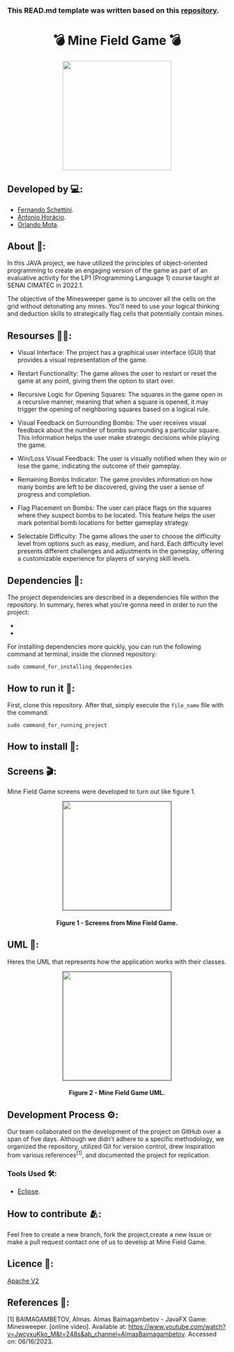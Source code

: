 ### This READ.md template was written based on this [repository](https://github.com/FernandoSchett/github_readme_template).

<h1 align="center">💣 Mine Field Game 💣</h1>

<div align="center">
	<a href="link_for_webite">
	<img height = "250em" src = "https://github.com/orlandomotapires/mine_field/assets/80331486/cee65f8d-40bd-4fe5-92a4-ed43ed3ce189" />
    </a>
</div>

## Developed by 💻:
- [Fernando Schettini](https://github.com/FernandoSchett).
- [Antonio Horácio](https://github.com/AntonioHoracio77).
- [Orlando Mota](https://github.com/orlandomotapires).

## About 🤔:

In this JAVA project, we have utilized the principles of object-oriented programming to create an engaging version of the game as part of an evaluative activity for the LP1 (Programming Language 1) course taught at SENAI CIMATEC in 2022.1.

The objective of the Minesweeper game is to uncover all the cells on the grid without detonating any mines. You'll need to use your logical thinking and deduction skills to strategically flag cells that potentially contain mines.

## Resourses 🧑‍🔬:

- Visual Interface: The project has a graphical user interface (GUI) that provides a visual representation of the game.

- Restart Functionality: The game allows the user to restart or reset the game at any point, giving them the option to start over.

- Recursive Logic for Opening Squares: The squares in the game open in a recursive manner, meaning that when a square is opened, it may trigger the opening of neighboring squares based on a logical rule.

- Visual Feedback on Surrounding Bombs: The user receives visual feedback about the number of bombs surrounding a particular square. This information helps the user make strategic decisions while playing the game.

- Win/Loss Visual Feedback: The user is visually notified when they win or lose the game, indicating the outcome of their gameplay.

- Remaining Bombs Indicator: The game provides information on how many bombs are left to be discovered, giving the user a sense of progress and completion.

- Flag Placement on Bombs: The user can place flags on the squares where they suspect bombs to be located. This feature helps the user mark potential bomb locations for better gameplay strategy.

- Selectable Difficulty: The game allows the user to choose the difficulty level from options such as easy, medium, and hard. Each difficulty level presents different challenges and adjustments in the gameplay, offering a customizable experience for players of varying skill levels.

## Dependencies 🚚:

The project dependencies are described in a dependencies file within the repository. In summary, heres what you're gonna need in order to run the project:

- 
- 

For installing dependencies more quickly, you can run the following command at terminal, inside the clonned repository:

    sudo command_for_installing_deppendecies

## How to run it 🏃:

First, clone this repository. After that, simply execute the ```file_name``` file with the command:

    sudo command_for_running_project

## How to install 🔬:

## Screens 🎬:

Mine Field Game screens were developed to turn out like figure 1.

<div align="center">
	<a href="">
	<img height = "250em" src = "" />
    </a>
</div>
<h4 align="center">Figure 1 - Screens from Mine Field Game.</h4>

## UML‍ 💬:

Heres the UML that represents how the application works with their classes.

<div align="center">
	<a href="">
	<img height = "250em" src = "" />
    </a>
</div>
<h4 align="center">Figure 2 - Mine Field Game UML.</h4>

## Development Process ⚙️:

Our team collaborated on the development of the project on GitHub over a span of five days. Although we didn't adhere to a specific methodology, we organized the repository, utilized Git for version control, drew inspiration from various references<sup>[1]</sup>, and documented the project for replication.

### Tools Used 🛠️: 

- [Eclipse](https://www.eclipse.org/downloads/).

## How to contribute 🫂:

Feel free to create a new branch, fork the project,create a new Issue or make a pull request contact one of us to develop at Mine Field Game.

## Licence 📜:

[Apache V2](https://choosealicense.com/licenses/apache-2.0/)

## References 📙:
	
[1] BAIMAGAMBETOV, Almas. Almas Baimagambetov - JavaFX Game: Minesweeper. [online video]. Available at: https://www.youtube.com/watch?v=JwcyxuKko_M&t=248s&ab_channel=AlmasBaimagambetov. Accessed on: 06/16/2023.
	
